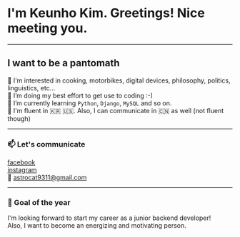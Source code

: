 # I'm Keunho Kim. Greetings! Nice meeting you. 
<hr/>

## I want to be a pantomath
👋 I'm interested in cooking, motorbikes, digital devices, philosophy, politics, linguistics, etc...<br/>
👀 I’m doing my best effort to get use to coding :-)<br/>
🌱 I’m currently learning ```Python```, ```Django```, ```MySQL``` and so on.<br/>
💞️ I'm fluent in :kr: :us:. Also, I can communicate in :cn: as well (not fluent though)
<hr/>

### 📫 Let's communicate
[facebook](https://www.facebook.com/astrocat1124/)<br/>
[instagram](https://www.instagram.com/astrocat9311/)<br/>
:email: astrocat9311@gmail.com
<hr/>

### :full_moon_with_face: Goal of the year
I'm looking forward to start my career as a junior backend developer!<br/>
Also, I want to become an energizing and motivating person.
